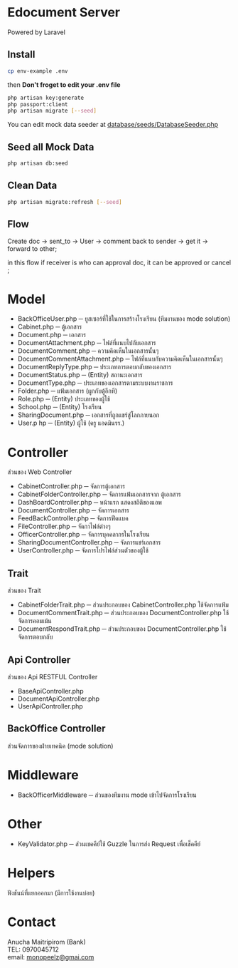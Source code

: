 # Edocument Server
Powered by Laravel 

## Install

``` sh
cp env-example .env
```

then **Don't froget to edit your .env file**

``` sh
php artisan key:generate
php passport:client
php artisan migrate [--seed]

```

You can edit mock data seeder at [database/seeds/DatabaseSeeder.php](database/seeds/DatabaseSeeder.php)

## Seed all Mock Data

```sh
php artisan db:seed
```

## Clean Data

```sh
php artisan migrate:refresh [--seed]
```

## Flow

Create doc -> sent_to -> User -> comment back to sender -> get it -> forward to other;

in this flow if receiver is who can approval doc, it can be approved or cancel ;

# Model
- BackOfficeUser.php ─ ยูสเซอร์ที่ใช้ในการสร้างโรงเรียน (ทีมงานของ mode solution)
- Cabinet.php ─ ตู้เอกสาร
- Document.php ─ เอกสาร
- DocumentAttachment.php ─ ไฟล์ที่แนบไปกับเอกสาร
- DocumentComment.php ─ ความคิดเห็นในเอกสารนั้นๆ
- DocumentCommentAttachment.php ─ ไฟล์ที่แนบกับความคิดเห็นในเอกสารนั้นๆ
- DocumentReplyType.php ─ ประเภทการตอบกลับของเอกสาร
- DocumentStatus.php ─ (Entity) สถานะเอกสาร 
- DocumentType.php ─ ประเภทของเอกสารตามระบบงานราชการ
- Folder.php ─ แฟ้มเอกสาร (ผูกกับตู้อีกที)
- Role.php ─ (Entity) ประเภทของผู้ใช้ 
- School.php ─ (Entity) โรงเรียน 
- SharingDocument.php ─ เอกสารที่ถูกแชร์สู่โลกภายนอก
- User.p hp ─ (Entity) ผู้ใช้ (ครู แอดมินรร.) 

# Controller
ส่วนของ Web Controller
- CabinetController.php ─ จัดการตู้เอกสาร
- CabinetFolderController.php ─ จัดการแฟ้มเอกสารจาก ตู้เอกสาร
- DashBoardController.php ─ หน้าแรก แสดงสถิติของแอพ
- DocumentController.php ─ จัดการเอกสาร
- FeedBackController.php ─ จัดการฟีดแบค
- FileController.php ─ จัดกาไฟล์ต่างๆ
- OfficerController.php ─ จัดการบุคคลากรในโรงเรียน
- SharingDocumentController.php ─ จัดการแชร์เอกสาร
- UserController.php ─ จัดการโปรไฟล์ส่วนตัวของผู้ใช้

## Trait
ส่วนของ Trait
- CabinetFolderTrait.php ─ ส่วนประกอบของ  CabinetController.php ใช้จัดการแฟ้ม
- DocumentCommentTrait.php ─ ส่วนประกอบของ  DocumentController.php ใช้จัดการคอมเม้น
- DocumentRespondTrait.php ─ ส่วนประกอบของ  DocumentController.php ใช้จัดการตอบกลับ

## Api Controller
ส่วนของ Api RESTFUL Controller
- BaseApiController.php
- DocumentApiController.php
- UserApiController.php

## BackOffice Controller
ส่วนจัดการของฝ่ายเทคนิค (mode solution)


# Middleware 
- BackOfficerMiddleware ─ ส่วนของทีมงาน mode เข้าไปจัดการโรงเรียน

# Other 
- KeyValidator.php ─ ส่วนเชคคีย์​ใช้ Guzzle ในการส่ง Request เพื่อเช็คคีย์

# Helpers
ฟังชันน์ที่แยกออกมา (มีการใช้งานบ่อย)


# Contact

Anucha Maitripirom (Bank)  
TEL: 0970045712  
email: monopeelz@gmai.com